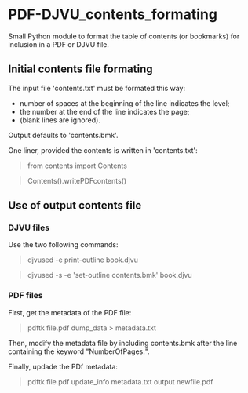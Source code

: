 # PDF-DJVU_contents_formating
Small Python module to format the table of contents (or bookmarks) for inclusion in a  PDF or DJVU file.


## Initial contents file formating
The input file 'contents.txt' must be formated this way:
- number of spaces at the beginning of the line indicates the level;
- the number at the end of the line indicates the page;
- (blank lines are ignored).

Output defaults to 'contents.bmk'.

One liner, provided the contents is written in 'contents.txt':
> from contents import Contents

> Contents().writePDFcontents()

## Use of output contents file
### DJVU files
Use the two following commands:
> djvused -e print-outline book.djvu

> djvused -s -e 'set-outline contents.bmk' book.djvu

### PDF files
First, get the metadata of the PDF file:
> pdftk file.pdf dump_data > metadata.txt

Then, modify the metadata file by including contents.bmk after the line containing the keyword "NumberOfPages:".

Finally, updade the PDf metadata:
> pdftk file.pdf update_info metadata.txt output newfile.pdf
